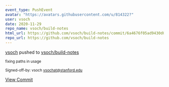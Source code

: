 ```yaml
---
event_type: PushEvent
avatar: "https://avatars.githubusercontent.com/u/814322?"
user: vsoch
date: 2020-11-29
repo_name: vsoch/build-notes
html_url: https://github.com/vsoch/build-notes/commit/6a4676f05ad9430d0dc819c04b687dc1549a1ee3
repo_url: https://github.com/vsoch/build-notes
---
```


<a href='https://github.com/vsoch' target='_blank'>vsoch</a> pushed to <a href='https://github.com/vsoch/build-notes' target='_blank'>vsoch/build-notes</a>

<small>fixing paths in usage

Signed-off-by: vsoch <vsochat@stanford.edu></small>

<a href='https://github.com/vsoch/build-notes/commit/6a4676f05ad9430d0dc819c04b687dc1549a1ee3' target='_blank'>View Commit</a>